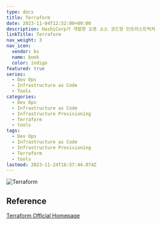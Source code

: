 ```yaml
---
type: docs
title: Terraform
date: 2023-11-04T12:52:00+09:00
description: HashiCorp가 개발한 오픈 소스 코드형 인프라스트럭처
linkTitle: Terraform
nav_weight: 3
nav_icon:
  vendor: bs
  name: book
  color: indigo
featured: true
series:
  - Dev Ops
  - Infrastructure as Code
  - Tools
categories:
  - Dev Ops
  - Infrastructure as Code
  - Infrastructure Provisioning
  - Terraform
  - tools
tags:
  - Dev Ops
  - Infrastructure as Code
  - Infrastructure Provisioning
  - Terraform
  - tools
lastmod: 2023-11-24T16:57:44.074Z
---
```


![Terraform](/dev-ops/what-is-terraform.webp)

## Reference

[Terraform Official Homepage](https://www.terraform.io/)
